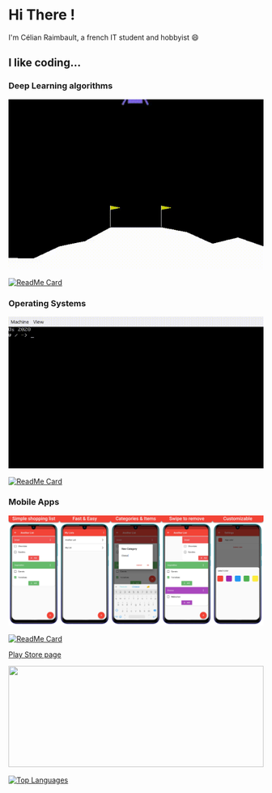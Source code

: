 # Hi There !
I'm Célian Raimbault, a french IT student and hobbyist 😄

## I like coding...
### Deep Learning algorithms
![PyTorch-Collections](res/pytorch_collections.gif)

[![ReadMe Card](https://github-readme-stats.vercel.app/api/pin/?username=Cc618&repo=PyTorch-Collections)](https://github.com/Cc618/PyTorch-Collections)


### Operating Systems
![Os2020](res/os2020.gif)

[![ReadMe Card](https://github-readme-stats.vercel.app/api/pin/?username=Cc618&repo=Os2020)](https://github.com/Cc618/Os2020)

### Mobile Apps
![Quick-Shop](res/quick_shop.jpg)

[![ReadMe Card](https://github-readme-stats.vercel.app/api/pin/?username=Cc618&repo=Quick-Shop)](https://github.com/Cc618/Quick-Shop)

[Play Store page](https://play.google.com/store/apps/details?id=com.cc.quick_shop)


<!-- TODO : https://github.com/Cc618/Up-Lang -->
<!-- TODO : Add link -->


<a href="https://github.com/anuraghazra/github-readme-stats" title="Go to Source"><img width="100%" height="200" src="https://github-readme-stats.vercel.app/api?username=Cc618&show_icons=true&theme=buefy&count_private=true"></a>


[![Top Languages](https://github-readme-stats.vercel.app/api/top-langs/?username=Cc618&exclude_repo=Deadly-Science&hide=C%23,ASP,HTML,GDScript&layout=compact&langs_count=10)](https://github.com/anuraghazra/github-readme-stats)
